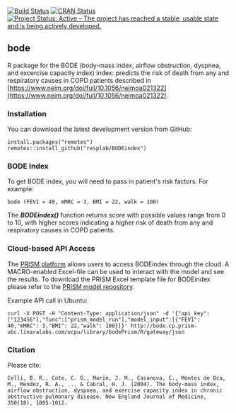 [![Build Status](https://travis-ci.org/resplab/bode.svg?branch=master)](https://travis-ci.org/resplab/bode)
[![CRAN Status](https://www.r-pkg.org/badges/version/bode)](https://cran.r-project.org/package=bode)
[![Project Status: Active – The project has reached a stable, usable state and is being actively developed.](https://www.repostatus.org/badges/latest/active.svg)](https://www.repostatus.org/#active)

## bode

R package for the BODE (body-mass index, airflow obstruction, dyspnea, and excercise capacity index) index: predicts the risk of death from any and respiratory causes in COPD patients described in [https://www.nejm.org/doi/full/10.1056/nejmoa021322](https://www.nejm.org/doi/full/10.1056/nejmoa021322).

### Installation

You can download the latest development version from GitHub:

```
install.packages("remotes")
remotes::install_github("resplab/BODEindex")
```


### BODE Index

To get BODE index, you will need to pass in patient's risk factors. For example: 

```
bode (FEV1 = 40, mMRC = 3, BMI = 22, walk = 100)
```

The ***BODEindex()*** function returns score with possible values range from 0 to 10, with higher scores indicating a higher risk of death from any and respiratory causes in COPD patients.

### Cloud-based API Access
The [PRISM platform](http://prism.resp.core.ubc.ca) allows users to access BODEindex through the cloud. A MACRO-enabled Excel-file can be used to interact with the model and see the results. To download the PRISM Excel template file for BODEindex please refer to the [PRISM model repository](http://resp.core.ubc.ca/ipress/prism).

Example API call in Ubuntu:
```
curl -X POST -H "Content-Type: application/json" -d '{"api_key":["123456"],"func":["prism_model_run"],"model_input":[{"FEV1": 40,"mMRC": 3,"BMI": 22,"walk": 100}]}' http://bode.cp.prism-ubc.linaralabs.com/ocpu/library/bodePrism/R/gateway/json
```

### Citation

Please cite: 

```
Celli, B. R., Cote, C. G., Marin, J. M., Casanova, C., Montes de Oca, M., Mendez, R. A., ... & Cabral, H. J. (2004). The body-mass index, airflow obstruction, dyspnea, and exercise capacity index in chronic obstructive pulmonary disease. New England Journal of Medicine, 350(10), 1005-1012.
```
